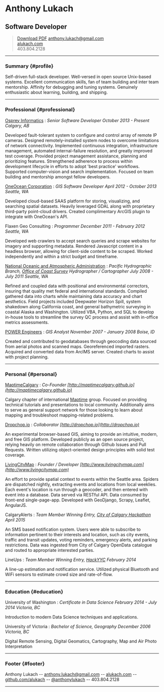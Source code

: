 # Anthony Lukach

## Software Developer

> <a class="button" href="alukach.pdf" title="Download r&eacute;sum&eacute; as PDF">Download PDF</a>
> [anthony.lukach@gmail.com](mailto:anthony.lukach@gmail.com)<br />
> [alukach.com](http://www.alukach.com)<br />
> <span class='phone'>403.804.2128</span>


---

### Summary {#profile}

Self-driven full-stack developer. Well-versed in open source Unix-based systems. Excellent communication skills, fan of team building and inter team mentorship. Affinity for debugging and tuning systems. Genuinely enthusiastic about learning, building, and shipping.

---

### Professional {#professional}


[Osprey Informatics](http://www.ospreyinformatics.com/)
: _Senior Software Developer_
  _October 2013 - Present_
  _Calgary, AB_

  Developed fault-tolerant system to configure and control array of remote IP cameras. Designed remotely-installed system nodes to overcome limitations of network connectivity. Implemented continuous integration, infrastructure management, automated internal-failure resolution, and greatly improved test coverage. Provided project management assistance, planning and prioritizing features. Strengthened adherence to process within development lifecycle in efforts to adopt 'best practice' workflows. Supported computer-vision and search implementation. Focused on team building and mentorship amongst fellow developers.

[OneOcean Corporation](https://www.oneoceancorp.com)
: _GIS Software Developer_
  _April 2012 - October 2013_
  _Seattle, WA_

  Developed cloud-based SAAS platform for storing, visualizing, and searching spatial datasets. Heavily leveraged GDAL along with proprietary third-party point-cloud drivers. Created complimentary ArcGIS plugin to integrate with OneOcean's API.

Flaxen Geo Consulting
: _Programmer_
  _December 2011 - February 2012_
  _Seattle, WA_

  Developed web crawlers to accept search queries and scrape websites for imagery and supporting metadata. Rendered Javascript content in a headless browser, allowing for client-side content to be scraped. Worked independently and within a strict budget and timeframe.

[National Oceanic and Atmospheric Administration](http://www.noaa.gov)
: _Pacific Hydrographic Branch, [Office of Coast Survey](http://www.nauticalcharts.noaa.gov/)_
  _Hydrographer / Cartographer_
  _July 2008 - July 2011_
  _Seattle, WA_

  Refined and coupled data with positional and environmental correctors, insuring that quality met federal and international standards. Compiled gathered data into charts while maintaining data accuracy and chart aesthetics. Field projects included Deepwater Horizon Spill, system shakedown along California coast, and general bathymetric surveying in coastal Alaska and Washington. Utilized VBA, Python, and SQL to develop in-house tools to streamline the survey QC process and assist with in-office metrics assessments.

[POWER Engineers](http://www.powereng.com/)
: _GIS Analyst_
  _November 2007 - January 2008_
  _Boise, ID_

  Created and contributed to geodatabases through geocoding data sourced from aerial photos and scanned maps. Georeferenced imported rasters. Acquired and converted data from ArcIMS server. Created charts to assist with project planning.

---

### Personal {#personal}

[MaptimeCalgary](http://maptimecalgary.github.io)
: _Co-Founder_
  _[http://maptimecalgary.github.io](http://maptimecalgary.github.io)_

  Calgary chapter of international [Maptime](http://maptime.io) group. Focused on providing technical tutorials and presentations to local community. Additionally aims to serve as general support network for those looking to learn about mapping and troubleshoot mapping-related problems.

[Dropchop.io](http://dropchop.io)
: _Collaborator_
  _[http://dropchop.io](http://dropchop.io)_

  An experimental browser-based GIS, aiming to provide an intuitive, modern, and free GIS platform. Developed publicly as an open source project, relying heavily on remote collaboration through Github Issues and Pull Requests. Written utilizing object-oriented design principles with solid test coverage.

[LivingCityMap](http://www.livingcitymap.com)
: _Founder / Developer_
  _[http://www.livingcitymap.com](http://www.livingcitymap.com)_

  An effort to provide spatial context to events within the Seattle area. Spiders are dispatched nightly, extracting events and locations from local weeklies.  Each event's location is run through a geocoder, and then entered with event into a database.  Data served via RESTful API. Data consumed by front-end single-page-app. Developed with GeoDjango, Scrapy, Leaflet, AngularJS.


CalgaryAlerts
: _Team Member_
  _Winning Entry, [City of Calgary Hackathon](http://www.calgary.ca/CS/IIS/Pages/hackathon2015.aspx)_
  _April 2015_

  An SMS based notification system. Users were able to subscribe to information pertinent to their interests and location, such as city events, traffic and transit updates, voting reminders, emergency alerts, and parking restrictions. Data was ingested from City of Calgary OpenData catalogue and routed to appropriate interested parties.


LineUps
: _Team Member_
  _Winning Entry, [HackYYC](http://www.acceleratoryyc.com/hackyyc/)_
  _February 2014_

  A line-up estimation and notification service. Utilized physical Bluetooth and WiFi sensors to estimate crowd size and rate-of-flow.


---

### Education {#education}

University of Washington
: _Certificate in Data Science_
  _February 2014 - July 2014_
  _Victoria, BC_

  Introduction to modern Data Science techniques and applications.

University of Victoria
: _Bachelor of Science, Geography_
  _December 2006_
  _Victoria, BC_

  Digital Remote Sensing, Digital Geomatics, Cartography, Map and Air Photo Interpretation

---

### Footer {#footer}

Anthony Lukach -- [anthony.lukach@gmail.com](mailto:anthony.lukach@gmail.com) -- [alukach.com](http://www.alukach.com) -- [github.com/alukach](http://github.com/alukach) -- [@anthonylukach](http://twitter.com/anthonylukach) <span class='phone'>-- 403.804.2128</span>

---
